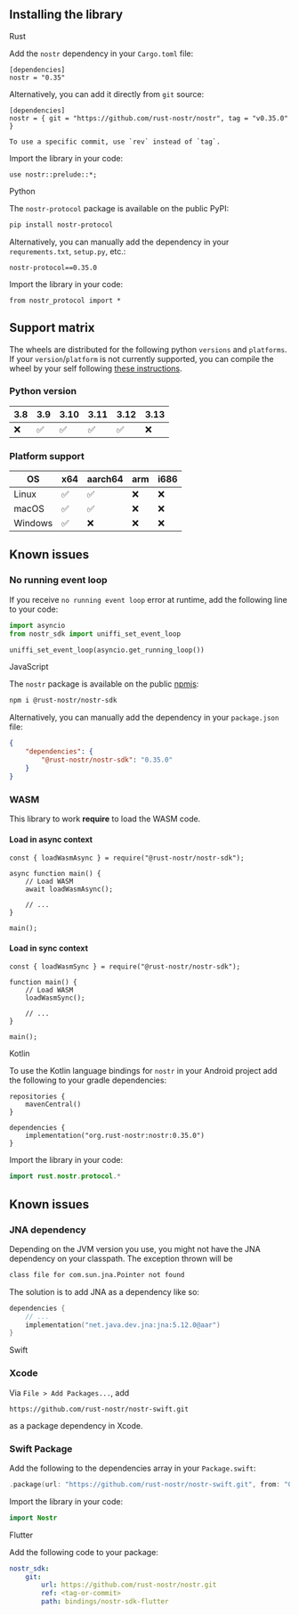 ## Installing the library

<custom-tabs category="lang">

<div slot="title">Rust</div>
<section>

Add the `nostr` dependency in your `Cargo.toml` file:

```toml,ignore
[dependencies]
nostr = "0.35"
```

Alternatively, you can add it directly from `git` source:

```toml,ignore
[dependencies]
nostr = { git = "https://github.com/rust-nostr/nostr", tag = "v0.35.0" }
```

```admonish info
To use a specific commit, use `rev` instead of `tag`.
```

Import the library in your code:

```rust,ignore
use nostr::prelude::*;
```

</section>

<div slot="title">Python</div>
<section>

The `nostr-protocol` package is available on the public PyPI:

```bash
pip install nostr-protocol 
```

Alternatively, you can manually add the dependency in your `requrements.txt`, `setup.py`, etc.:

```
nostr-protocol==0.35.0
```

Import the library in your code:

```python,ignore
from nostr_protocol import *
```

## Support matrix

The wheels are distributed for the following python `versions` and `platforms`.
If your `version`/`platform` is not currently supported, you can compile the wheel by your self following [these instructions](https://github.com/rust-nostr/nostr/blob/master/bindings/nostr-ffi/README.md#python).

### Python version

| 3.8 | 3.9 | 3.10 | 3.11 | 3.12 | 3.13 |
| --- | --- | ---- | ---- | ---- | ---- |
| ❌  | ✅  |  ✅  |  ✅  |  ✅  |  ❌  |

### Platform support

|   OS       | x64 | aarch64 | arm | i686 |
| ---------- | --- | ------- | --- |------|
| Linux      | ✅  | ✅      | ❌  | ❌   |
| macOS      | ✅  | ✅      | ❌  | ❌   |
| Windows    | ✅  | ❌      | ❌  | ❌   |

## Known issues

### No running event loop

If you receive `no running event loop` error at runtime, add the following line to your code:

```python
import asyncio
from nostr_sdk import uniffi_set_event_loop

uniffi_set_event_loop(asyncio.get_running_loop())
```

</section>

<div slot="title">JavaScript</div>
<section>

The `nostr` package is available on the public [npmjs](https://npmjs.com):

```bash
npm i @rust-nostr/nostr-sdk 
```

Alternatively, you can manually add the dependency in your `package.json` file:

```json
{
    "dependencies": {
        "@rust-nostr/nostr-sdk": "0.35.0"
    }
}
```

### WASM

This library to work **require** to load the WASM code.

#### Load in **async** context

```javascript,ignore
const { loadWasmAsync } = require("@rust-nostr/nostr-sdk");

async function main() {
    // Load WASM
    await loadWasmAsync();

    // ...
}

main();
```

#### Load in **sync** context

```javascript,ignore
const { loadWasmSync } = require("@rust-nostr/nostr-sdk");

function main() {
    // Load WASM
    loadWasmSync();

    // ...
}

main();
```

</section>

<div slot="title">Kotlin</div>
<section>

To use the Kotlin language bindings for `nostr` in your Android project add the following to your gradle dependencies:

```kotlin,ignore
repositories {
    mavenCentral()
}

dependencies { 
    implementation("org.rust-nostr:nostr:0.35.0")
}
```

Import the library in your code:

```kotlin
import rust.nostr.protocol.*
```

## Known issues

### JNA dependency

Depending on the JVM version you use, you might not have the JNA dependency on your classpath. The exception thrown will be

```bash
class file for com.sun.jna.Pointer not found
```

The solution is to add JNA as a dependency like so:

```kotlin
dependencies {
    // ...
    implementation("net.java.dev.jna:jna:5.12.0@aar")
}
```

</section>

<div slot="title">Swift</div>
<section>

### Xcode

Via `File > Add Packages...`, add

```
https://github.com/rust-nostr/nostr-swift.git
```

as a package dependency in Xcode.

### Swift Package

Add the following to the dependencies array in your `Package.swift`:

``` swift
.package(url: "https://github.com/rust-nostr/nostr-swift.git", from: "0.35.0"),
```

Import the library in your code:

```swift
import Nostr
```

</section>

<div slot="title">Flutter</div>
<section>

Add the following code to your package:

```yaml
nostr_sdk:
    git:
        url: https://github.com/rust-nostr/nostr.git
        ref: <tag-or-commit>
        path: bindings/nostr-sdk-flutter
```

</section>
</custom-tabs>
